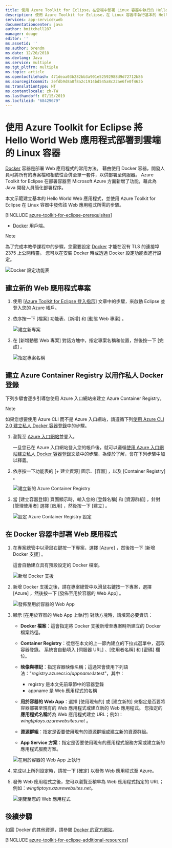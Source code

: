 ```yaml
---
title: 使用 Azure Toolkit for Eclipse，在雲端中部署 Linux 容器中執行的 Hello World Web 應用程式
description: 使用 Azure Toolkit for Eclipse，在 Linux 容器中執行基本的 Hello World Web 應用程式並部署到雲端。
services: app-service\web
documentationcenter: java
author: bmitchell287
manager: douge
editor: ''
ms.assetid: ''
ms.author: brendm
ms.date: 12/20/2018
ms.devlang: Java
ms.service: multiple
ms.tgt_pltfrm: multiple
ms.topic: article
ms.openlocfilehash: 471deaa03b282bb3a901e52592988d9d72712b86
ms.sourcegitcommit: 2efdb9d8a8f8a2c1914bd545a8c22ae6fe0f463b
ms.translationtype: HT
ms.contentlocale: zh-TW
ms.lasthandoff: 07/15/2019
ms.locfileid: "68429679"
---
```

# <a name="deploy-a-hello-world-web-app-to-a-linux-container-in-the-cloud-using-the-azure-toolkit-for-eclipse"></a>使用 Azure Toolkit for Eclipse 將 Hello World Web 應用程式部署到雲端的 Linux 容器

[Docker] 容器是部署 Web 應用程式的常用方法。 藉由使用 Docker 容器，開發人員可將所有的專案檔和相依性合併至單一套件，以供部署至伺服器。 Azure Toolkit for Eclipse 在部署容器至 Microsoft Azure 方面新增了功能，藉此為 Java 開發人員簡化部署程序。

本文示範建立基本的 Hello World Web 應用程式，並使用 Azure Toolkit for Eclipse 在 Linux 容器中發佈該 Web 應用程式所需的步驟。

[!INCLUDE [azure-toolkit-for-eclipse-prerequisites](../includes/azure-toolkit-for-eclipse-prerequisites.md)]
* [Docker] 用戶端。

> [!NOTE]
>
> 為了完成本教學課程中的步驟，您需要設定 [Docker] 才能在沒有 TLS 的連接埠 2375 上公開精靈。 您可以在安裝 Docker 時或透過 Docker 設定功能表進行設定。
>
> ![Docker 設定功能表][docker-settings-menu]
>

## <a name="create-a-new-web-app-project"></a>建立新的 Web 應用程式專案

1. 使用 [[Azure Toolkit for Eclipse 登入指示](https://docs.microsoft.com/azure/java/eclipse/azure-toolkit-for-eclipse-sign-in-instructions)] 文章中的步驟，來啟動 Eclipse 並登入您的 Azure 帳戶。

1. 依序按一下 [檔案]  功能表、[新增]  和 [動態 Web 專案]  。
   
   ![建立新專案][file-new-project]

1. 在 [新增動態 Web 專案]  對話方塊中，指定專案名稱和位置，然後按一下 [完成]  。
   
   ![指定專案名稱][project-name]

## <a name="create-an-azure-container-registry-to-use-as-a-private-docker-registry"></a>建立 Azure Container Registry 以用作私人 Docker 登錄

下列步驟會逐步引導您使用 Azure 入口網站來建立 Azure Container Registry。

> [!NOTE]
>
> 如果您想要使用 Azure CLI 而不是 Azure 入口網站，請遵循下列[使用 Azure CLI 2.0 建立私人 Docker 容器登錄][Create Docker Registry using Azure CLI]中的步驟。
>

1. 瀏覽至 [Azure 入口網站]並登入。

   一旦您已在 Azure 入口網站登入您的帳戶後，就可以遵循[使用 Azure 入口網站建立私人 Docker 容器登錄]文章中的步驟，為便於了解，會在下列步驟中加以釋義。

1. 依序按一下功能表的 [+ 建立資源]  圖示、[容器]  ，以及 [Container Registry]  。
   
   ![建立新的 Azure Container Registry][create-container-registry-01]

1. 當 [建立容器登錄]  頁面顯示時，輸入您的 [登錄名稱]  和 [資源群組]  ，針對 [管理使用者]  選擇 [啟用]  ，然後按一下 [建立]  。

   ![設定 Azure Container Registry 設定][create-container-registry-02]

## <a name="deploy-your-web-app-in-a-docker-container"></a>在 Docker 容器中部署 Web 應用程式

1. 在專案總管中以滑鼠右鍵按一下專案，選擇 [Azure]  ，然後按一下 [新增 Docker 支援]  。

   這會自動建立具有預設設定的 Docker 檔案。

   ![新增 Docker 支援][add-docker-support]

1. 新增 Docker 支援之後，請在專案總管中以滑鼠右鍵按一下專案，選擇 [Azure]  ，然後按一下 [發佈至用於容器的 Web App]  。

   ![發佈至用於容器的 Web App][run-on-web-app-for-containers]

1. 顯示 [在用於容器的 Web App 上執行]  對話方塊時，請填寫必要資訊：

   * **Docker 檔案**：這會指定將 Docker 支援新增至專案時所建立的 Docker 檔案路徑。 

   * **Container Registry**：從您在本文的上一節內建立的下拉式選單中，選取容器登錄。 系統會自動填入 [伺服器 URL]  、[使用者名稱]  和 [密碼]  欄位。

   * **映像與標記**：指定容器映像名稱；這通常會使用下列語法："*registry*.azurecr.io/*appname*:latest"，其中： 
      * registry  是本文先前章節中的容器登錄 
      * appname  是 Web 應用程式的名稱 

   * **用於容器的 Web App**：選擇 [使用現有的]  或 [建立新的]  來指定是否要將容器部署至現有的 Web 應用程式或建立新的 Web 應用程式。  您指定的**應用程式名稱**將為 Web 應用程式建立 URL；例如：*wingtiptoys.azurewebsites.net* 。

   * **資源群組**：指定是否要使用現有的資源群組或建立新的資源群組。 

   * **App Service 方案**：指定是否要使用現有的應用程式服務方案或建立新的應用程式服務方案。 

   ![在用於容器的 Web App 上執行][run-on-web-app-linux]

1. 完成以上所列設定時，請按一下 [確定]  以發佈 Web 應用程式至 Azure。

1. 發佈 Web 應用程式之後，您可以瀏覽至稍早為 Web 應用程式指定的 URL；例如：*wingtiptoys.azurewebsites.net*。

   ![瀏覽至您的 Web 應用程式][browsing-to-web-app]

## <a name="next-steps"></a>後續步驟

如需 Docker 的其他資源，請參閱 [Docker 的官方網站][Docker]。

[!INCLUDE [azure-toolkit-for-eclipse-additional-resources](../includes/azure-toolkit-for-eclipse-additional-resources.md)]

<!-- URL List -->

[Azure 入口網站]: https://portal.azure.com/
[使用 Azure 入口網站建立私人 Docker 容器登錄]: /azure/container-registry/container-registry-get-started-portal
[Azure for Java Developers]: https://docs.microsoft.com/azure/java/
[Java Tools for Visual Studio Team Services]: https://java.visualstudio.com/
[Create Docker Registry using Azure CLI]: /azure/container-registry/container-registry-get-started-azure-cli

[Docker]: https://www.docker.com/
[Configuring artifacts]: https://www.jetbrains.com/help/idea/2016.1/configuring-artifacts.html

<!-- IMG List -->

[add-docker-support]: media/azure-toolkit-for-eclipse-hello-world-web-app-linux/add-docker-support.png
[browsing-to-web-app]:  media/azure-toolkit-for-eclipse-hello-world-web-app-linux/browsing-to-web-app.png
[create-container-registry-01]: media/azure-toolkit-for-eclipse-hello-world-web-app-linux/create-container-registry-01.png
[create-container-registry-02]: media/azure-toolkit-for-eclipse-hello-world-web-app-linux/create-container-registry-02.png
[docker-settings-menu]: media/azure-toolkit-for-eclipse-hello-world-web-app-linux/docker-settings-menu.png
[file-new-project]: media/azure-toolkit-for-eclipse-hello-world-web-app-linux/file-new-project.png
[project-name]: media/azure-toolkit-for-eclipse-hello-world-web-app-linux/project-name.png
[run-on-web-app-for-containers]: media/azure-toolkit-for-eclipse-hello-world-web-app-linux/run-on-web-app-for-containers.png
[run-on-web-app-linux]: media/azure-toolkit-for-eclipse-hello-world-web-app-linux/run-on-web-app-linux.png
